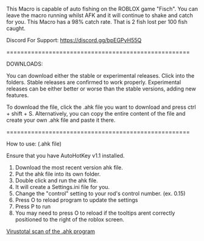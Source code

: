This Macro is capable of auto fishing on the ROBLOX game "Fisch". You can leave the macro running whilst AFK and it will continue to shake and catch for you.
This Macro has a 98% catch rate. That is 2 fish lost per 100 fish caught.

Discord For Support: https://discord.gg/bpEGPyH55Q

====================================================

DOWNLOADS:

You can download either the stable or experimental releases. Click into the folders.
Stable releases are confirmed to work properly.
Experimental releases can be either better or worse than the stable versions, adding new features.

To download the file, click the .ahk file you want to download and press ctrl + shift + S.
Alternatively, you can copy the entire content of the file and create your own .ahk file and paste it there.

====================================================

How to use: (.ahk file)

Ensure that you have AutoHotKey v1.1 installed.

1. Download the most recent version ahk file.
2. Put the ahk file into its own folder.
3. Double click and run the ahk file.
4. It will create a Settings.ini file for you.
5. Change the "control" setting to your rod's control number. (ex. 0.15)
7. Press O to reload program to update the settings
8. Press P to run
9. You may need to press O to reload if the tooltips arent correctly positioned to the right of the roblox screen.

[Virustotal scan of the .ahk program](https://www.virustotal.com/gui/file/c041cb7ad42291cd0d8082690c206fe3486f5b7854edecfd8ac8f39016d17fde?nocache=1)
